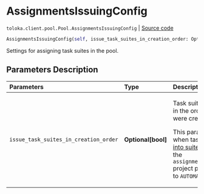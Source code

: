 # AssignmentsIssuingConfig
`toloka.client.pool.Pool.AssignmentsIssuingConfig` | [Source code](https://github.com/Toloka/toloka-kit/blob/v1.1.3/src/client/pool/__init__.py#L115)

```python
AssignmentsIssuingConfig(self, issue_task_suites_in_creation_order: Optional[bool] = None)
```

Settings for assigning task suites in the pool.

## Parameters Description

| Parameters | Type | Description |
| :----------| :----| :-----------|
`issue_task_suites_in_creation_order`|**Optional\[bool\]**|<p>Task suites are assigned in the order in which they were created.</p> <p>This parameter is used when tasks are [grouped into suites](https://toloka.ai/en/docs/guide/concepts/distribute-tasks-by-pages) manually and the `assignments_issuing_type` project parameter is set to `AUTOMATED`.</p>
